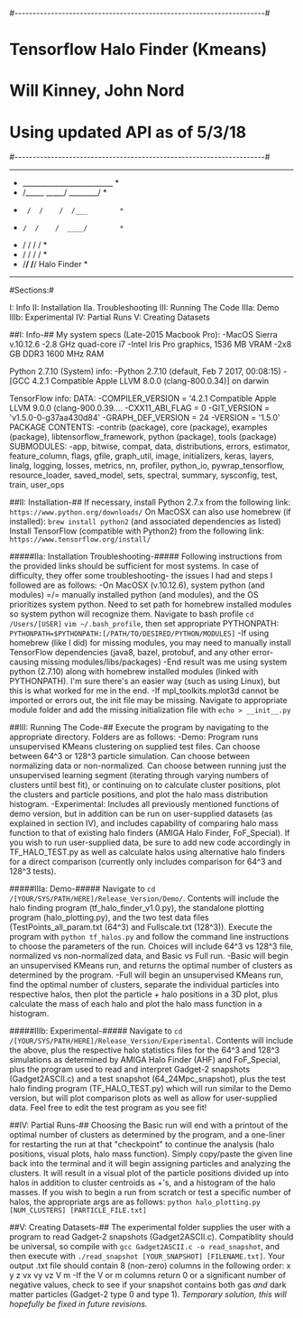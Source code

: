 #---------------------------------------------------------------------#
#                    Tensorflow Halo Finder (Kmeans)				  #
#                       Will Kinney, John Nord                        #
#                    Using updated API as of 5/3/18  	              #
#---------------------------------------------------------------------#

*******************************
*  _________________________  *
* /_____   _____/  ________/  *
*      /  /    /  /___        *
*     /  /    /  ____/        *
*    /  /    /  /             *
*   /  /    /  /              *
*  /__/    /__/  Halo Finder  *
*******************************


#Sections:#

I: 			Info
II: 		Installation
IIa.	 	Troubleshooting
III: 		Running The Code
IIIa:	 	Demo
IIIb:	 	Experimental
IV:			Partial Runs
V: 			Creating Datasets




##I: Info-##
My system specs (Late-2015 Macbook Pro):
	-MacOS Sierra v.10.12.6
	-2.8 GHz quad-core i7
	-Intel Iris Pro graphics, 1536 MB VRAM
	-2x8 GB DDR3 1600 MHz RAM

Python 2.7.10 (System) info:
	-Python 2.7.10 (default, Feb  7 2017, 00:08:15) 
	-[GCC 4.2.1 Compatible Apple LLVM 8.0.0 (clang-800.0.34)] on darwin

TensorFlow info:
	DATA:
		-COMPILER_VERSION = '4.2.1 Compatible Apple LLVM 9.0.0 (clang-900.0.39....
		-CXX11_ABI_FLAG = 0
    	-GIT_VERSION = 'v1.5.0-0-g37aa430d84'
    	-GRAPH_DEF_VERSION = 24
    	-VERSION = '1.5.0'
    PACKAGE CONTENTS:
    	-contrib (package), core (package), examples (package), libtensorflow_framework, python (package), tools (package)
    SUBMODULES:
    	-app, bitwise, compat, data, distributions, errors, estimator, feature_column, flags, gfile, graph_util, image, initializers, keras, layers, linalg, logging, losses, metrics, nn, profiler, python_io, pywrap_tensorflow, resource_loader, saved_model, sets, spectral, summary, sysconfig, test, train, user_ops



##II: Installation-##
If necessary, install Python 2.7.x from the following link:
	`https://www.python.org/downloads/`
On MacOSX can also use homebrew (if installed):
	`brew install python2` (and associated dependencies as listed)
Install TensorFlow (compatible with Python2) from the following link:
	`https://www.tensorflow.org/install/`

#####IIa: Installation Troubleshooting-#####
Following instructions from the provided links should be sufficient for most systems. In case of difficulty, they offer some troubleshooting- the issues I had and steps I followed are as follows:
		-On MacOSX (v.10.12.6), system python (and modules) =/= manually installed python (and modules), and the OS prioritizes system python. Need to set path for homebrew installed modules so system python will recognize them. Navigate to bash profile `cd /Users/[USER]` `vim ~/.bash_profile`, then set appropriate PYTHONPATH: `PYTHONPATH=$PYTHONPATH:[/PATH/TO/DESIRED/PYTHON/MODULES]`
		-If using homebrew (like I did) for missing modules, you may need to manually install TensorFlow dependencies (java8, bazel, protobuf, and any other error-causing missing modules/libs/packages)
		-End result was me using system python (2.7.10) along with homebrew installed modules (linked with PYTHONPATH). I'm sure there's an easier way (such as using Linux), but this is what worked for me in the end.
		-If mpl_toolkits.mplot3d cannot be imported or errors out, the init file may be missing. Navigate to appropriate module folder and add the missing initialization file with `echo > __init__.py`



##III: Running The Code-##
Execute the program by navigating to the appropriate directory. Folders are as follows:
	-Demo:
		Program runs unsupervised KMeans clustering on supplied test files. Can choose between 64^3 or 128^3 particle simulation. Can choose between normalizing data or non-normalized. Can choose between running just the unsupervised learning segment (iterating through varying numbers of clusters until best fit), or continuing on to calculate cluster positions, plot the clusters and particle positions, and plot the halo mass distribution histogram.
	-Experimental:
		Includes all previously mentioned functions of demo version, but in addition can be run on user-supplied datasets (as explained in section IV), and includes capability of comparing halo mass function to that of existing halo finders (AMIGA Halo Finder, FoF_Special). If you wish to run user-supplied data, be sure to add new code accordingly in TF_HALO_TEST.py as well as calculate halos using alternative halo finders for a direct comparison (currently only includes comparison for 64^3 and 128^3 tests).

#####IIIa: Demo-#####
Navigate to `cd /[YOUR/SYS/PATH/HERE]/Release_Version/Demo/`. Contents will include the halo finding program (tf_halo_finder_v1.0.py), the standalone plotting program (halo_plotting.py), and the two test data files (TestPoints_all_param.txt (64^3) and Fullscale.txt (128^3)). Execute the program with `python tf_halos.py` and follow the command line instructions to choose the parameters of the run. Choices will include 64^3 vs 128^3 file, normalized vs non-normalized data, and Basic vs Full run.
	-Basic will begin an unsupervised KMeans run, and returns the optimal number of clusters as determined by the program.
	-Full will begin an unsupervised KMeans run, find the optimal number of clusters, separate the individual particles into respective halos, then plot the particle + halo positions in a 3D plot, plus calculate the mass of each halo and plot the halo mass function in a histogram.

#####IIIb: Experimental-#####
Navigate to `cd /[YOUR/SYS/PATH/HERE]/Release_Version/Experimental`. Contents will include the above, plus the respective halo statistics files for the 64^3 and 128^3 simulations as determined by AMIGA Halo Finder (AHF) and FoF_Special, plus the program used to read and interpret Gadget-2 snapshots (Gadget2ASCII.c) and a test snapshot (64_24Mpc_snapshot), plus the test halo finding program (TF_HALO_TEST.py) which will run similar to the Demo version, but will plot comparison plots as well as allow for user-supplied data. Feel free to edit the test program as you see fit!



##IV: Partial Runs-##
Choosing the Basic run will end with a printout of the optimal number of clusters as determined by the program, and a one-liner for restarting the run at that "checkpoint" to continue the analysis (halo positions, visual plots, halo mass function). Simply copy/paste the given line back into the terminal and it will begin assigning particles and analyzing the clusters. It will result in a visual plot of the particle positions divided up into halos in addition to cluster centroids as +'s, and a histogram of the halo masses.
If you wish to begin a run from scratch or test a specific number of halos, the appropriate args are as follows:
	`python halo_plotting.py [NUM_CLUSTERS] [PARTICLE_FILE.txt]`



##V: Creating Datasets-##
The experimental folder supplies the user with a program to read Gadget-2 snapshots (Gadget2ASCII.c). Compatiblity should be universal, so compile with `gcc Gadget2ASCII.c -o read_snapshot`, and then execute with `./read_snapshot [YOUR_SNAPSHOT] [FILENAME.txt]`. Your output .txt file should contain 8 (non-zero) columns in the following order:
			x	y	z	vx	vy	vz	V	m
	-If the V or m columns return 0 or a significant number of negative values, check to see if your snapshot contains both gas *and* dark matter particles (Gadget-2 type 0 and type 1). *Temporary solution, this will hopefully be fixed in future revisions.*





